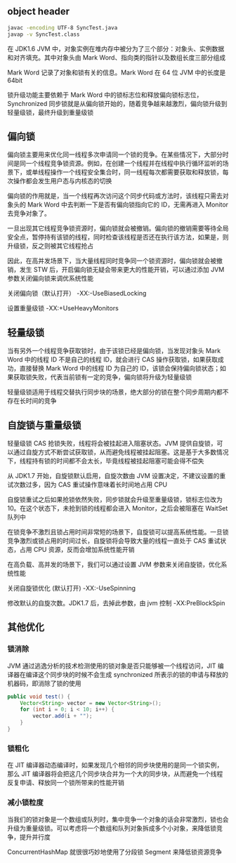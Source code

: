 ## object header

```sh
javac -encoding UTF-8 SyncTest.java
javap -v SyncTest.class
```

在 JDK1.6 JVM 中，对象实例在堆内存中被分为了三个部分：对象头、实例数据和对齐填充。其中对象头由 Mark Word、指向类的指针以及数组长度三部分组成

Mark Word 记录了对象和锁有关的信息。Mark Word 在 64 位 JVM 中的长度是 64bit

锁升级功能主要依赖于 Mark Word 中的锁标志位和释放偏向锁标志位，Synchronized 同步锁就是从偏向锁开始的，随着竞争越来越激烈，偏向锁升级到轻量级锁，最终升级到重量级锁


## 偏向锁
偏向锁主要用来优化同一线程多次申请同一个锁的竞争。在某些情况下，大部分时间是同一个线程竞争锁资源。例如，在创建一个线程并在线程中执行循环监听的场景下，或单线程操作一个线程安全集合时，同一线程每次都需要获取和释放锁，每次操作都会发生用户态与内核态的切换

偏向锁的作用就是，当一个线程再次访问这个同步代码或方法时，该线程只需去对象头的 Mark Word 中去判断一下是否有偏向锁指向它的 ID，无需再进入 Monitor 去竞争对象了。

一旦出现其它线程竞争锁资源时，偏向锁就会被撤销。偏向锁的撤销需要等待全局安全点，暂停持有该锁的线程，同时检查该线程是否还在执行该方法，如果是，则升级锁，反之则被其它线程抢占

因此，在高并发场景下，当大量线程同时竞争同一个锁资源时，偏向锁就会被撤销，发生 STW 后，开启偏向锁无疑会带来更大的性能开销，可以通过添加 JVM 参数关闭偏向锁来调优系统性能

关闭偏向锁（默认打开）
-XX:-UseBiasedLocking

设置重量级锁
-XX:+UseHeavyMonitors


## 轻量级锁
当有另外一个线程竞争获取锁时，由于该锁已经是偏向锁，当发现对象头 Mark Word 中的线程 ID 不是自己的线程 ID，就会进行 CAS 操作获取锁，如果获取成功，直接替换 Mark Word 中的线程 ID 为自己的 ID，该锁会保持偏向锁状态；如果获取锁失败，代表当前锁有一定的竞争，偏向锁将升级为轻量级锁

轻量级锁适用于线程交替执行同步块的场景，绝大部分的锁在整个同步周期内都不存在长时间的竞争


## 自旋锁与重量级锁
轻量级锁 CAS 抢锁失败，线程将会被挂起进入阻塞状态。JVM 提供自旋锁，可以通过自旋方式不断尝试获取锁，从而避免线程被挂起阻塞。这是基于大多数情况下，线程持有锁的时间都不会太长，毕竟线程被挂起阻塞可能会得不偿失

从 JDK1.7 开始，自旋锁默认启用，自旋次数由 JVM 设置决定，不建议设置的重试次数过多，因为 CAS 重试操作意味着长时间地占用 CPU

自旋锁重试之后如果抢锁依然失败，同步锁就会升级至重量级锁，锁标志位改为 10。在这个状态下，未抢到锁的线程都会进入 Monitor，之后会被阻塞在 WaitSet 队列中


在锁竞争不激烈且锁占用时间非常短的场景下，自旋锁可以提高系统性能。一旦锁竞争激烈或锁占用的时间过长，自旋锁将会导致大量的线程一直处于 CAS 重试状态，占用 CPU 资源，反而会增加系统性能开销

在高负载、高并发的场景下，我们可以通过设置 JVM 参数来关闭自旋锁，优化系统性能

关闭自旋锁优化 (默认打开)
-XX:-UseSpinning

修改默认的自旋次数。JDK1.7 后，去掉此参数，由 jvm 控制
-XX:PreBlockSpin


## 其他优化
### 锁消除
JVM 通过逃逸分析的技术检测使用的锁对象是否只能够被一个线程访问，JIT 编译器在编译这个同步块的时候不会生成 synchronized 所表示的锁的申请与释放的机器码，即消除了锁的使用
```java
public void test() {
    Vector<String> vector = new Vector<String>();
    for (int i = 0; i < 10; i++) {
        vector.add(i + "");
    }
}
```

### 锁粗化
在 JIT 编译器动态编译时，如果发现几个相邻的同步块使用的是同一个锁实例，那么 JIT 编译器将会把这几个同步块合并为一个大的同步块，从而避免一个线程反复申请、释放同一个锁所带来的性能开销

### 减小锁粒度
当我们的锁对象是一个数组或队列时，集中竞争一个对象的话会非常激烈，锁也会升级为重量级锁。可以考虑将一个数组和队列对象拆成多个小对象，来降低锁竞争，提升并行度

ConcurrentHashMap 就很很巧妙地使用了分段锁 Segment 来降低锁资源竞争
